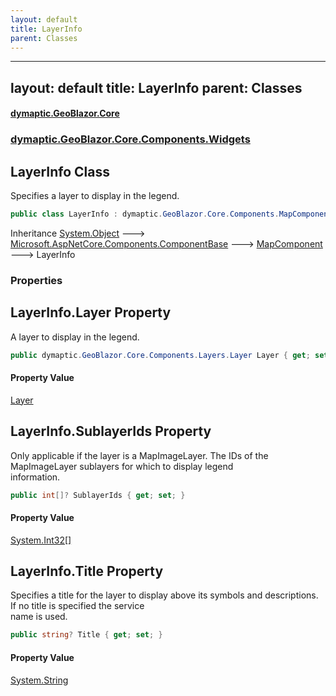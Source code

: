 ```yaml
---
layout: default
title: LayerInfo
parent: Classes
---
```

---
layout: default
title: LayerInfo
parent: Classes
---
#### [dymaptic.GeoBlazor.Core](index.html 'index')
### [dymaptic.GeoBlazor.Core.Components.Widgets](index.html#dymaptic.GeoBlazor.Core.Components.Widgets 'dymaptic.GeoBlazor.Core.Components.Widgets')

## LayerInfo Class

Specifies a layer to display in the legend.

```csharp
public class LayerInfo : dymaptic.GeoBlazor.Core.Components.MapComponent
```

Inheritance [System.Object](https://docs.microsoft.com/en-us/dotnet/api/System.Object 'System.Object') &#129106; [Microsoft.AspNetCore.Components.ComponentBase](https://docs.microsoft.com/en-us/dotnet/api/Microsoft.AspNetCore.Components.ComponentBase 'Microsoft.AspNetCore.Components.ComponentBase') &#129106; [MapComponent](dymaptic.GeoBlazor.Core.Components.MapComponent.html 'dymaptic.GeoBlazor.Core.Components.MapComponent') &#129106; LayerInfo
### Properties

<a name='dymaptic.GeoBlazor.Core.Components.Widgets.LayerInfo.Layer'></a>

## LayerInfo.Layer Property

A layer to display in the legend.

```csharp
public dymaptic.GeoBlazor.Core.Components.Layers.Layer Layer { get; set; }
```

#### Property Value
[Layer](dymaptic.GeoBlazor.Core.Components.Layers.Layer.html 'dymaptic.GeoBlazor.Core.Components.Layers.Layer')

<a name='dymaptic.GeoBlazor.Core.Components.Widgets.LayerInfo.SublayerIds'></a>

## LayerInfo.SublayerIds Property

Only applicable if the layer is a MapImageLayer. The IDs of the MapImageLayer sublayers for which to display legend  
information.

```csharp
public int[]? SublayerIds { get; set; }
```

#### Property Value
[System.Int32](https://docs.microsoft.com/en-us/dotnet/api/System.Int32 'System.Int32')[[]](https://docs.microsoft.com/en-us/dotnet/api/System.Array 'System.Array')

<a name='dymaptic.GeoBlazor.Core.Components.Widgets.LayerInfo.Title'></a>

## LayerInfo.Title Property

Specifies a title for the layer to display above its symbols and descriptions. If no title is specified the service  
name is used.

```csharp
public string? Title { get; set; }
```

#### Property Value
[System.String](https://docs.microsoft.com/en-us/dotnet/api/System.String 'System.String')

